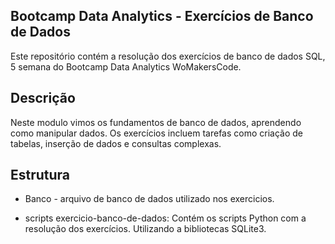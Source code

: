 ## Bootcamp Data Analytics - Exercícios de Banco de Dados

Este repositório contém a resolução dos exercícios de banco de dados SQL, 5 semana do Bootcamp Data Analytics WoMakersCode.

## Descrição

Neste modulo vimos os fundamentos de banco de dados, aprendendo como manipular dados. Os exercícios incluem tarefas como criação de tabelas, inserção de dados e consultas complexas.


## Estrutura

* Banco - arquivo de banco de dados utilizado nos exercicios.

* scripts exercicio-banco-de-dados: Contém os scripts Python com a resolução dos exercícios. Utilizando a bibliotecas SQLite3. 
